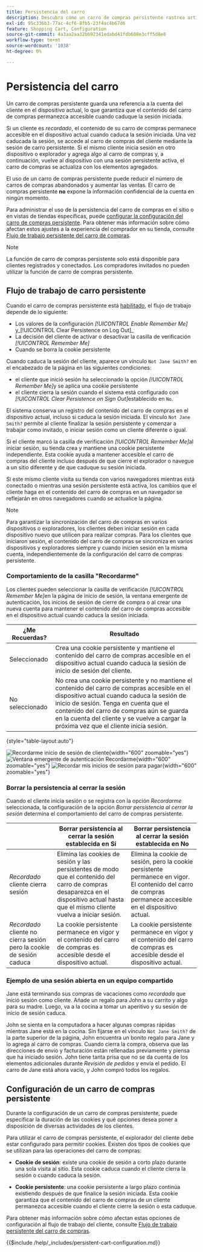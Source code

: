 ```yaml
---
title: Persistencia del carro
description: Descubra cómo un carro de compras persistente rastrea artículos de carro de compras no comprados y guarda la información para la próxima visita del cliente.
exl-id: 95c336b3-77ac-4cf6-8fb5-23f4ac4b67d6
feature: Shopping Cart, Configuration
source-git-commit: 4a3aa2aa32b692341edabd41fdb608e3cff5d8e0
workflow-type: tm+mt
source-wordcount: '1038'
ht-degree: 0%

---
```


# Persistencia del carro

Un carro de compras persistente guarda una referencia a la cuenta del cliente en el dispositivo actual, lo que garantiza que el contenido del carro de compras permanezca accesible cuando caduque la sesión iniciada.

Si un cliente es _recordado_, el contenido de su carro de compras permanece accesible en el dispositivo actual cuando caduca la sesión iniciada. Una vez caducada la sesión, se accede al carro de compras del cliente mediante la sesión de carro persistente. Si el mismo cliente inicia sesión en otro dispositivo o explorador y agrega algo al carro de compras y, a continuación, vuelve al dispositivo con una sesión persistente activa, el carro de compras se actualiza con los elementos agregados.

El uso de un carro de compras persistente puede reducir el número de carros de compras abandonados y aumentar las ventas. El carro de compras persistente **no** expone la información confidencial de la cuenta en ningún momento.

Para administrar el uso de la persistencia del carro de compras en el sitio o en vistas de tiendas específicas, puede [configurar la configuración del carro de compras persistente](#configure-a-persistent-cart). Para obtener más información sobre cómo afectan estos ajustes a la experiencia del comprador en su tienda, consulte [Flujo de trabajo persistente del carro de compras](#persistent-cart-workflow).

>[!NOTE]
>
>La función de carro de compras persistente solo está disponible para clientes registrados y conectados. Los compradores invitados no pueden utilizar la función de carro de compras persistente.

## Flujo de trabajo de carro persistente

Cuando el carro de compras persistente está [habilitado](#configure-a-persistent-cart), el flujo de trabajo depende de lo siguiente:

- Los valores de la configuración _[!UICONTROL Enable Remember Me]_&#x200B;y_[!UICONTROL Clear Persistence on Log Out]_
- La decisión del cliente de activar o desactivar la casilla de verificación _[!UICONTROL Remember Me]_
- Cuando se borra la cookie persistente

Cuando caduca la sesión del cliente, aparece un vínculo `Not Jane Smith?` en el encabezado de la página en las siguientes condiciones:
- el cliente que inició sesión ha seleccionado la opción _[!UICONTROL Remember Me]_&#x200B;y se aplica una cookie persistente
- el cliente cierra la sesión cuando el sistema está configurado con _[!UICONTROL Clear Persistence on Sign Out]_&#x200B;establecido en `No`.

El sistema conserva un registro del contenido del carro de compras en el dispositivo actual, incluso si caduca la sesión iniciada. El vínculo `Not Jane Smith?` permite al cliente finalizar la sesión persistente y comenzar a trabajar como invitado, o iniciar sesión como un cliente diferente o igual.

Si el cliente marcó la casilla de verificación _[!UICONTROL Remember Me]_&#x200B;al iniciar sesión, su tienda crea y mantiene una cookie persistente independiente. Esta cookie ayuda a mantener accesible el carro de compras del cliente incluso después de que cierre el explorador o navegue a un sitio diferente y de que caduque su sesión iniciada.

Si este mismo cliente visita su tienda con varios navegadores mientras está conectado o mientras una sesión persistente está activa, los cambios que el cliente haga en el contenido del carro de compras en un navegador se reflejarán en otros navegadores cuando se actualice la página.

>[!NOTE]
>
>Para garantizar la sincronización del carro de compras en varios dispositivos o exploradores, los clientes deben iniciar sesión en cada dispositivo nuevo que utilicen para realizar compras. Para los clientes que iniciaron sesión, el contenido del carro de compras se sincroniza en varios dispositivos y exploradores siempre y cuando inicien sesión en la misma cuenta, independientemente de la configuración del carro de compras persistente.

### Comportamiento de la casilla &quot;Recordarme&quot;

Los clientes pueden seleccionar la casilla de verificación _[!UICONTROL Remember Me]_&#x200B;en la página de inicio de sesión, la ventana emergente de autenticación, los inicios de sesión de cierre de compra o al crear una nueva cuenta para mantener el contenido del carro de compras accesible en el dispositivo actual cuando caduca la sesión iniciada.

| ¿Me Recuerdas? | Resultado |
| ------------ |  ------ |
| Seleccionado | Crea una cookie persistente y mantiene el contenido del carro de compras accesible en el dispositivo actual cuando caduca la sesión de inicio de sesión del cliente. |
| No seleccionado | No crea una cookie persistente y no mantiene el contenido del carro de compras accesible en el dispositivo actual cuando caduca la sesión de inicio de sesión. Tenga en cuenta que el contenido del carro de compras aún se guarda en la cuenta del cliente y se vuelve a cargar la próxima vez que el cliente inicia sesión. |

{style="table-layout:auto"}

![Recordarme inicio de sesión de cliente](./assets/remember-me-customer-login.png){width="600" zoomable="yes"}
![Ventana emergente de autenticación Recordarme](./assets/remember-me-authentication-pop-up.png){width="600" zoomable="yes"}
![Recordar mis inicios de sesión para pagar](./assets/remember-me-checkout-sign-ins.png){width="600" zoomable="yes"}

### Borrar la persistencia al cerrar la sesión

Cuando el cliente inicia sesión o se registra con la opción _Recordarme_ seleccionada, la configuración de la opción _Borrar persistencia al cerrar la sesión_ determina el comportamiento del carro de compras persistente.

|  | Borrar persistencia al cerrar la sesión establecida en Sí | Borrar persistencia al cerrar la sesión establecida en No |
| ------ | ------ | ------ |
| _Recordado_ cliente cierra sesión | Elimina las cookies de sesión y las persistentes de modo que el contenido del carro de compras desaparezca en el dispositivo actual hasta que el mismo cliente vuelva a iniciar sesión. | Elimina la cookie de sesión, pero la cookie persistente permanece en vigor. El contenido del carro de compras permanece accesible en el dispositivo actual. |
| _Recordado_ cliente no cierra sesión pero la cookie de sesión caduca | La cookie persistente permanece en vigor y el contenido del carro de compras es accesible desde el dispositivo actual. | La cookie persistente permanece en vigor y el contenido del carro de compras es accesible desde el dispositivo actual. |

### Ejemplo de una sesión abierta en un equipo compartido

Jane está terminando sus compras de vacaciones como _recordada_ que inició sesión como cliente. Añade un regalo para John a su carrito y algo para su madre. Luego, va a la cocina a tomar un aperitivo y su sesión de inicio de sesión caduca.

John se sienta en la computadora a hacer algunas compras rápidas mientras Jane está en la cocina. Sin fijarse en el vínculo `Not Jane Smith?` de la parte superior de la página, John encuentra un bonito regalo para Jane y lo agrega al carro de compras. Cuando cierra la compra, observa que las direcciones de envío y facturación están rellenadas previamente y piensa que ha iniciado sesión. John tiene tanta prisa que no se da cuenta de los elementos adicionales durante _Revisión de pedidos_ y envía el pedido. El carro de Jane está ahora vacío, y John compró todos los regalos.

## Configuración de un carro de compras persistente

Durante la configuración de un carro de compras persistente, puede especificar la duración de las cookies y qué opciones desea poner a disposición de diversas actividades de los clientes.

Para utilizar el carro de compras persistente, el explorador del cliente debe estar configurado para permitir cookies. Existen dos tipos de cookies que se utilizan para las operaciones del carro de compras:

- **Cookie de sesión**: existe una cookie de sesión a corto plazo durante una sola visita al sitio. Esta cookie caduca cuando el cliente cierra la sesión o cuando caduca la sesión.

- **Cookie persistente**: una cookie persistente a largo plazo continúa existiendo después de que finalice la sesión iniciada. Esta cookie garantiza que el contenido del carro de compras de un cliente permanezca accesible cuando el cliente cierre la sesión o esta caduque.

Para obtener más información sobre cómo afectan estas opciones de configuración al flujo de trabajo del cliente, consulte [Flujo de trabajo persistente del carro de compras](#persistent-cart-workflow).

{{$include /help/_includes/persistent-cart-configuration.md}}

<!-- Last updated from includes: 2024-10-31 10:02:14 -->
